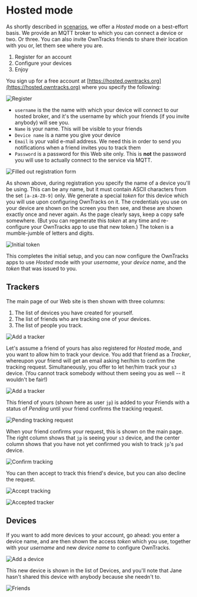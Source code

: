 # Hosted mode

As shortly described in [scenarios](../guide/scenarios.md), we offer a _Hosted_ mode on a best-effort basis. We provide an MQTT broker to which you can connect a device or two. Or three. You can also invite OwnTracks friends to share their location with you or, let them see where you are.

1. Register for an account
2. Configure your devices
3. Enjoy

You sign up for a free account at [https://hosted.owntracks.org](https://hosted.owntracks.org) where you specify the following:

![Register](../guide/hosted/01-register.png)

* `username` is the the name with which your device will connect to our hosted broker, and it's the username by which your friends (if you invite anybody) will see you.
* `Name` is your name. This will be visible to your friends
* `Device name` is a name you give your device
* `Email` is your valid e-mail address. We need this in order to send you notifications when a friend invites you to track them
* `Password` is a password for this Web site only. This is **not** the password you will use to actually connect to the service via MQTT.


![Filled out registration form](../guide/hosted/02-register-filled2.png)

As shown above, during registration you specify the name of a device you'll be using. This can be any name, but it must contain ASCII characters from the set `[a-zA-Z0-9]` only. We generate a special _token_ for this device which you will use upon configuring OwnTracks on it. The credentials you use on your device are shown on the screen you then see, and these are shown exactly once and never again. As the page clearly says, keep a copy safe somewhere. (But you can regenerate this _token_ at any time and re-configure your OwnTracks app to use that new token.) The token is a mumble-jumble of letters and digits.

![Initial token](../guide/hosted/03-initial-token.png)

This completes the initial setup, and you can now configure the OwnTracks apps to use _Hosted_ mode with your _username_, your _device name_, and the _token_ that was issued to you.

## Trackers

The main page of our Web site is then shown with three columns:

1. The list of devices you have created for yourself.
2. The list of friends who are tracking one of your devices.
3. The list of people you track.

![Add a tracker](../guide/hosted/04-main-view.png)

Let's assume a friend of yours has also registered for _Hosted_ mode, and you want to allow him to track your device. You add that friend as a _Tracker_, whereupon your friend will get an email asking her/him to confirm the tracking request. Simultaneously, you offer to let her/him track your `s3` device. (You cannot track somebody without them seeing you as well -- it wouldn't be fair!)

![Add a tracker](../guide/hosted/05-add-tracker.png)

This friend of yours (shown here as user `jp`) is added to your Friends with a status of _Pending_ until your friend confirms the tracking request.

![Pending tracking request](../guide/hosted/06-tracker-pending.png)

When your friend confirms your request, this is shown on the main page. The right column shows that `jp` is seeing your `s3` device, and the center column shows that you have not yet confirmed you wish to track `jp`'s `pad` device.

![Confirm tracking](../guide/hosted/07-tracker-accepted-pending.png)

You can then accept to track this friend's device, but you can also decline the request.

![Accept tracking](../guide/hosted/08-accept-tracker.png)

![Accepted tracker](../guide/hosted/09-trackers-accepted.png)

## Devices

If you want to add more devices to your account, go ahead: you enter a device name, and are then shown the access _token_ which you use, together with your _username_ and new _device name_ to configure OwnTracks.

![Add a device](../guide/hosted/20-add-device.png)

This new device is shown in the list of Devices, and you'll note that Jane hasn't shared this device with anybody because she needn't to.

![Friends](../guide/hosted/11-trackers-list-new-device.png)
